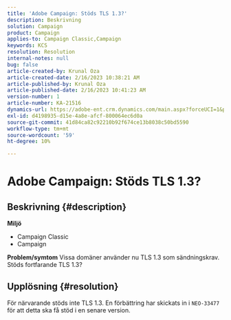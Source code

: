 ```yaml
---
title: 'Adobe Campaign: Stöds TLS 1.3?'
description: Beskrivning
solution: Campaign
product: Campaign
applies-to: Campaign Classic,Campaign
keywords: KCS
resolution: Resolution
internal-notes: null
bug: false
article-created-by: Krunal Oza
article-created-date: 2/16/2023 10:38:21 AM
article-published-by: Krunal Oza
article-published-date: 2/16/2023 10:41:23 AM
version-number: 1
article-number: KA-21516
dynamics-url: https://adobe-ent.crm.dynamics.com/main.aspx?forceUCI=1&pagetype=entityrecord&etn=knowledgearticle&id=12b1b402-e6ad-ed11-aad1-6045bd006793
exl-id: d4198935-d15e-4a8e-afcf-800064ec6d0a
source-git-commit: 41d84ca82c92210b92f674ce13b8038c50bd5590
workflow-type: tm+mt
source-wordcount: '59'
ht-degree: 10%

---
```


# Adobe Campaign: Stöds TLS 1.3?

## Beskrivning {#description}

<b>Miljö</b>
- Campaign Classic
- Campaign



<b>Problem/symtom</b>
Vissa domäner använder nu TLS 1.3 som sändningskrav. Stöds fortfarande TLS 1.3?


## Upplösning {#resolution}


För närvarande stöds inte TLS 1.3. En förbättring har skickats in i `NEO-33477` för att detta ska få stöd i en senare version.
